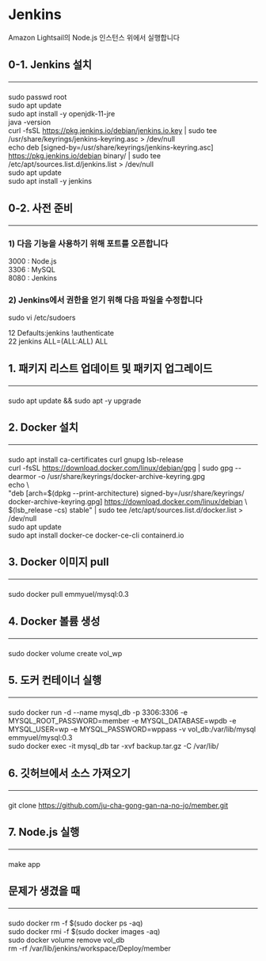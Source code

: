 # Jenkins
Amazon Lightsail의 Node.js 인스턴스 위에서 실행합니다   

## 0-1. Jenkins 설치 <hr/>
sudo passwd root   
sudo apt update   
sudo apt install -y openjdk-11-jre   
java -version   
curl -fsSL https://pkg.jenkins.io/debian/jenkins.io.key | sudo tee \
  /usr/share/keyrings/jenkins-keyring.asc > /dev/null   
echo deb [signed-by=/usr/share/keyrings/jenkins-keyring.asc] \
  https://pkg.jenkins.io/debian binary/ | sudo tee \
  /etc/apt/sources.list.d/jenkins.list > /dev/null   
sudo apt update   
sudo apt install -y jenkins   

## 0-2. 사전 준비 <hr/>
### 1) 다음 기능을 사용하기 위해 포트를 오픈합니다   

3000 : Node.js   
3306 : MySQL   
8080 : Jenkins


### 2) Jenkins에서 권한을 얻기 위해 다음 파일을 수정합니다

sudo vi /etc/sudoers      

12 Defaults:jenkins !authenticate   
22 jenkins ALL=(ALL:ALL) ALL   

## 1. 패키지 리스트 업데이트 및 패키지 업그레이드 <hr/>
sudo apt update && sudo apt -y upgrade   

## 2. Docker 설치 <hr/>
sudo apt install ca-certificates curl gnupg lsb-release   
curl -fsSL https://download.docker.com/linux/debian/gpg | sudo gpg --dearmor -o /usr/share/keyrings/docker-archive-keyring.gpg   
echo \   
  "deb [arch=\$(dpkg --print-architecture) signed-by=/usr/share/keyrings/   docker-archive-keyring.gpg] https://download.docker.com/linux/debian \   
  $(lsb_release -cs) stable" | sudo tee /etc/apt/sources.list.d/docker.list > /dev/null   
sudo apt update   
sudo apt install docker-ce docker-ce-cli containerd.io   

## 3. Docker 이미지 pull <hr/>
sudo docker pull emmyuel/mysql:0.3   

## 4. Docker 볼륨 생성 <hr/>
sudo docker volume create vol_wp   

## 5. 도커 컨테이너 실행 <hr/>
sudo docker run -d --name mysql_db -p 3306:3306 -e MYSQL_ROOT_PASSWORD=member -e MYSQL_DATABASE=wpdb -e MYSQL_USER=wp -e MYSQL_PASSWORD=wppass -v vol_db:/var/lib/mysql emmyuel/mysql:0.3   
sudo docker exec -it mysql_db tar -xvf backup.tar.gz -C /var/lib/   

## 6. 깃허브에서 소스 가져오기 <hr/>
git clone https://github.com/ju-cha-gong-gan-na-no-jo/member.git   

## 7. Node.js 실행 <hr/>
make app   

## 문제가 생겼을 때 <hr/>
sudo docker rm -f \$(sudo docker ps -aq)   
sudo docker rmi -f $(sudo docker images -aq)   
sudo docker volume remove vol_db   
rm -rf /var/lib/jenkins/workspace/Deploy/member   